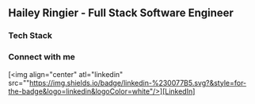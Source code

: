 

## Hailey Ringier - Full Stack Software Engineer

### Tech Stack

### Connect with me
[<img align="center" atl="linkedin" src=""https://img.shields.io/badge/linkedin-%230077B5.svg?&style=for-the-badge&logo=linkedin&logoColor=white"/>][LinkedIn]
  
[LinkedIn]:https://www.linkedin.com/in/hailey-ringier/
[Youtube]:https://www.youtube.com/channel/UCv8YpacxVgL9ShVduwb3Blg?view_as=subscriber


